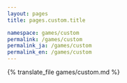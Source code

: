```yaml
---
layout: pages
title: pages.custom.title

namespace: games/custom
permalink: /games/custom
permalink_ja: /games/custom
permalink_en: /games/custom
---
```


{% translate_file games/custom.md %}
